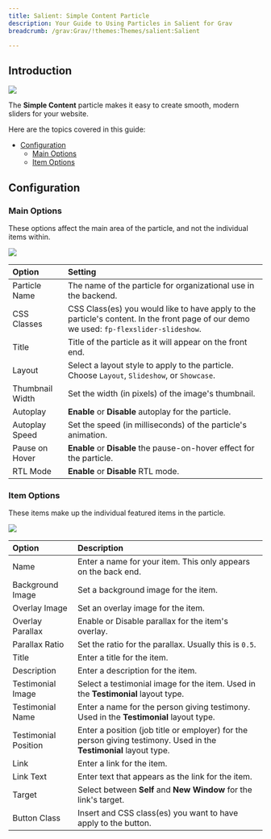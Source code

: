 ```yaml
---
title: Salient: Simple Content Particle
description: Your Guide to Using Particles in Salient for Grav
breadcrumb: /grav:Grav/!themes:Themes/salient:Salient

---
```


## Introduction

![](assets/particle_flexslider1.jpeg)

The **Simple Content** particle makes it easy to create smooth, modern sliders for your website.

Here are the topics covered in this guide:

* [Configuration](#configuration)
    - [Main Options](#main-options)
    - [Item Options](#item-options)

## Configuration

### Main Options 

These options affect the main area of the particle, and not the individual items within.

![](assets/particle_flexslider2.jpeg)

| Option             | Setting                                                                                                                                 |
| :-----             | :-----                                                                                                                                  |
| Particle Name      | The name of the particle for organizational use in the backend.                                                                         |
| CSS Classes        | CSS Class(es) you would like to have apply to the particle's content. In the front page of our demo we used: `fp-flexslider-slideshow`. |
| Title              | Title of the particle as it will appear on the front end.                                                                               |
| Layout             | Select a layout style to apply to the particle. Choose `Layout`, `Slideshow`, or `Showcase`.                                            |
| Thumbnail Width    | Set the width (in pixels) of the image's thumbnail.                                                                                     |
| Autoplay           | **Enable** or **Disable** autoplay for the particle.                                                                                    |
| Autoplay Speed     | Set the speed (in milliseconds) of the particle's animation.                                                                            |
| Pause on Hover     | **Enable** or **Disable** the pause-on-hover effect for the particle.                                                                   |
| RTL Mode           | **Enable** or **Disable** RTL mode.                                                                                                     |

### Item Options

These items make up the individual featured items in the particle.

![](assets/particle_flexslider3.jpeg)

| Option               | Description                                                                                                        |
| :-----               | :-----                                                                                                             |
| Name                 | Enter a name for your item. This only appears on the back end.                                                     |
| Background Image     | Set a background image for the item.                                                                               |
| Overlay Image        | Set an overlay image for the item.                                                                                 |
| Overlay Parallax     | Enable or Disable parallax for the item's overlay.                                                                 |
| Parallax Ratio       | Set the ratio for the parallax. Usually this is `0.5`.                                                             |
| Title                | Enter a title for the item.                                                                                        |
| Description          | Enter a description for the item.                                                                                  |
| Testimonial Image    | Select a testimonial image for the item. Used in the **Testimonial** layout type.                                  |
| Testimonial Name     | Enter a name for the person giving testimony. Used in the **Testimonial** layout type.                             |
| Testimonial Position | Enter a position (job title or employer) for the person giving testimony. Used in the **Testimonial** layout type. |
| Link                 | Enter a link for the item.                                                                                         |
| Link Text            | Enter text that appears as the link for the item.                                                                  |
| Target               | Select between **Self** and **New Window** for the link's target.                                                  |
| Button Class         | Insert and CSS class(es) you want to have apply to the button.                                                     |

